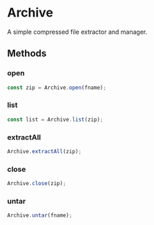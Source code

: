# Archive

A simple compressed file extractor and manager.

## Methods

### open

```js
const zip = Archive.open(fname);
```

### list

```js
const list = Archive.list(zip);
```

### extractAll

```js
Archive.extractAll(zip);
```

### close

```js
Archive.close(zip);
```

### untar

```js
Archive.untar(fname);
```
